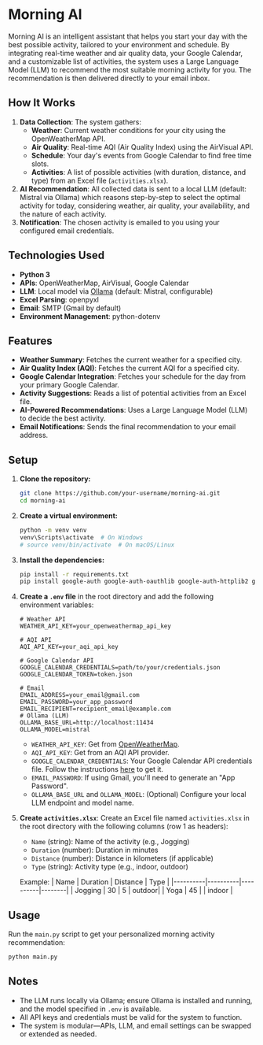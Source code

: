 # Morning AI

Morning AI is an intelligent assistant that helps you start your day with the best possible activity, tailored to your environment and schedule. By integrating real-time weather and air quality data, your Google Calendar, and a customizable list of activities, the system uses a Large Language Model (LLM) to recommend the most suitable morning activity for you. The recommendation is then delivered directly to your email inbox.

## How It Works

1. **Data Collection**: The system gathers:
   - **Weather**: Current weather conditions for your city using the OpenWeatherMap API.
   - **Air Quality**: Real-time AQI (Air Quality Index) using the AirVisual API.
   - **Schedule**: Your day's events from Google Calendar to find free time slots.
   - **Activities**: A list of possible activities (with duration, distance, and type) from an Excel file (`activities.xlsx`).
2. **AI Recommendation**: All collected data is sent to a local LLM (default: Mistral via Ollama) which reasons step-by-step to select the optimal activity for today, considering weather, air quality, your availability, and the nature of each activity.
3. **Notification**: The chosen activity is emailed to you using your configured email credentials.

## Technologies Used
- **Python 3**
- **APIs**: OpenWeatherMap, AirVisual, Google Calendar
- **LLM**: Local model via [Ollama](https://ollama.com/) (default: Mistral, configurable)
- **Excel Parsing**: openpyxl
- **Email**: SMTP (Gmail by default)
- **Environment Management**: python-dotenv

## Features

- **Weather Summary**: Fetches the current weather for a specified city.
- **Air Quality Index (AQI)**: Fetches the current AQI for a specified city.
- **Google Calendar Integration**: Fetches your schedule for the day from your primary Google Calendar.
- **Activity Suggestions**: Reads a list of potential activities from an Excel file.
- **AI-Powered Recommendations**: Uses a Large Language Model (LLM) to decide the best activity.
- **Email Notifications**: Sends the final recommendation to your email address.

## Setup

1.  **Clone the repository:**
    ```bash
    git clone https://github.com/your-username/morning-ai.git
    cd morning-ai
    ```

2.  **Create a virtual environment:**
    ```bash
    python -m venv venv
    venv\Scripts\activate  # On Windows
    # source venv/bin/activate  # On macOS/Linux
    ```

3.  **Install the dependencies:**
    ```bash
    pip install -r requirements.txt
    pip install google-auth google-auth-oauthlib google-auth-httplib2 google-api-python-client
    ```

4.  **Create a `.env` file** in the root directory and add the following environment variables:

    ```env
    # Weather API
    WEATHER_API_KEY=your_openweathermap_api_key

    # AQI API
    AQI_API_KEY=your_aqi_api_key

    # Google Calendar API
    GOOGLE_CALENDAR_CREDENTIALS=path/to/your/credentials.json
    GOOGLE_CALENDAR_TOKEN=token.json

    # Email
    EMAIL_ADDRESS=your_email@gmail.com
    EMAIL_PASSWORD=your_app_password
    EMAIL_RECIPIENT=recipient_email@example.com
    # Ollama (LLM)
    OLLAMA_BASE_URL=http://localhost:11434
    OLLAMA_MODEL=mistral
    ```
    - `WEATHER_API_KEY`: Get from [OpenWeatherMap](https://openweathermap.org/api).
    - `AQI_API_KEY`: Get from an AQI API provider.
    - `GOOGLE_CALENDAR_CREDENTIALS`: Your Google Calendar API credentials file. Follow the instructions [here](https://developers.google.com/calendar/api/quickstart/python) to get it.
    - `EMAIL_PASSWORD`: If using Gmail, you'll need to generate an "App Password".
    - `OLLAMA_BASE_URL` and `OLLAMA_MODEL`: (Optional) Configure your local LLM endpoint and model name.

5.  **Create `activities.xlsx`**: Create an Excel file named `activities.xlsx` in the root directory with the following columns (row 1 as headers):
    - `Name` (string): Name of the activity (e.g., Jogging)
    - `Duration` (number): Duration in minutes
    - `Distance` (number): Distance in kilometers (if applicable)
    - `Type` (string): Activity type (e.g., indoor, outdoor)
    
    Example:
    | Name     | Duration | Distance | Type   |
    |----------|----------|----------|--------|
    | Jogging  | 30       | 5        | outdoor|
    | Yoga     | 45       |          | indoor |

## Usage

Run the `main.py` script to get your personalized morning activity recommendation:
```bash
python main.py
```

## Notes
- The LLM runs locally via Ollama; ensure Ollama is installed and running, and the model specified in `.env` is available.
- All API keys and credentials must be valid for the system to function.
- The system is modular—APIs, LLM, and email settings can be swapped or extended as needed. 